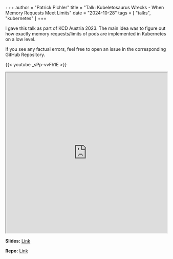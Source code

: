 +++
author = "Patrick Pichler"
title = "Talk: Kubeletosaurus Wrecks - When Memory Requests Meet Limits"
date = "2024-10-28"
tags = [
    "talks",
    "kubernetes"
]
+++

I gave this talk as part of KCD Austria 2023. The main idea was to figure out how exactly memory requests/limits of pods are
implemented in Kubernetes on a low level.

If you see any factual errors, feel free to open an issue in the corresponding GitHub Repository.

{{< youtube _sPp-vvFh1E >}}

<iframe width="100%" height="500px" src="https://patrickpichler.dev/kubeletosaurus/1"></iframe>

**Slides:** [Link](https://patrickpichler.dev/kubeletosaurus/1)

**Repo:** [Link](https://github.com/patrickpichler/kubeletosaurus)
